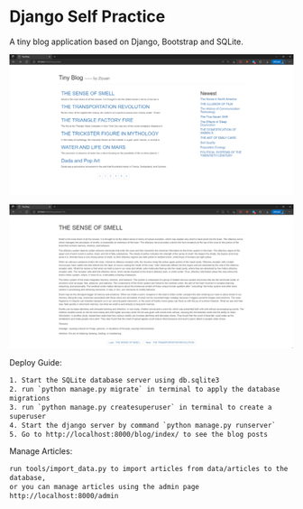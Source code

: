 # Django Self Practice

A tiny blog application based on Django, Bootstrap and SQLite.

![](https://raw.githubusercontent.com/Quakiq/tinyimages/main/img/202204012018410.png)

![](https://raw.githubusercontent.com/Quakiq/tinyimages/main/img/202204012018811.png)

Deploy Guide:

    1. Start the SQLite database server using db.sqlite3
    2. run `python manage.py migrate` in terminal to apply the database migrations
    3. run `python manage.py createsuperuser` in terminal to create a superuser
    4. Start the django server by command `python manage.py runserver`
    5. Go to http://localhost:8000/blog/index/ to see the blog posts

Manage Articles:

    run tools/import_data.py to import articles from data/articles to the database,
    or you can manage articles using the admin page http://localhost:8000/admin

